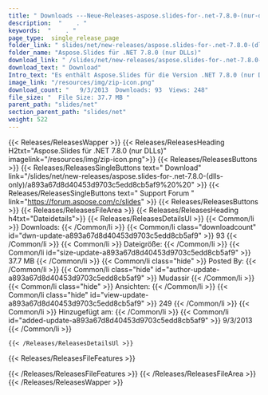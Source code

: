 ```yaml
---
title: " Downloads ---Neue-Releases-aspose.slides-for-.net-7.8.0-(nur-dlls) . "
description:  "    . " 
keywords:  "    . " 
page_type:  single_release_page
folder_link: " slides/net/new-releases/aspose.slides-for-.net-7.8.0-(dlls-only)/"
folder_name: "Aspose.Slides für .NET 7.8.0 (nur DLLs)"
download_link: " /slides/net/new-releases/aspose.slides-for-.net-7.8.0-(dlls-only)/a893a67d8d40453d9703c5edd8cb5af9"
download_text: " Download"
Intro_text: "Es enthält Aspose.Slides für die Version .NET 7.8.0 (nur DLLs)."
image_link: "/resources/img/zip-icon.png"
download_count: "   9/3/2013  Downloads: 93  Views: 248"
file_size: "  File Size: 37.7 MB "
parent_path: "slides/net"
section_parent_path: "slides/net"
weight: 522
---
```


{{< Releases/ReleasesWapper >}}
  {{< Releases/ReleasesHeading H2txt="Aspose.Slides für .NET 7.8.0 (nur DLLs)" imagelink="/resources/img/zip-icon.png">}}
  {{< Releases/ReleasesButtons >}}
    {{< Releases/ReleasesSingleButtons text=" Download" link="/slides/net/new-releases/aspose.slides-for-.net-7.8.0-(dlls-only)/a893a67d8d40453d9703c5edd8cb5af9%20%20" >}}
    {{< Releases/ReleasesSingleButtons text=" Support Forum " link="https://forum.aspose.com/c/slides" >}}
  {{< Releases/ReleasesButtons >}}
  {{< Releases/ReleasesFileArea >}}
    {{< Releases/ReleasesHeading h4txt="Dateidetails">}}
    {{< Releases/ReleasesDetailsUl >}}
            {{< Common/li >}} Downloads: {{< /Common/li >}}
      {{< Common/li class="downloadcount" id="dwn-update-a893a67d8d40453d9703c5edd8cb5af9" >}} 93 {{< /Common/li >}}
      {{< Common/li >}} Dateigröße: {{< /Common/li >}}
      {{< Common/li id="size-update-a893a67d8d40453d9703c5edd8cb5af9" >}} 37.7 MB {{< /Common/li >}} 
      {{< Common/li  class="hide" >}} Posted By: {{< /Common/li >}} 
      {{< Common/li class="hide" id="author-update-a893a67d8d40453d9703c5edd8cb5af9" >}} Mudassir {{< /Common/li >}}
      {{< Common/li class="hide" >}} Ansichten: {{< /Common/li >}}
      {{< Common/li class="hide" id="view-update-a893a67d8d40453d9703c5edd8cb5af9" >}} 249 {{< /Common/li >}}
      {{< Common/li >}} Hinzugefügt am: {{< /Common/li >}}
      {{< Common/li id="added-update-a893a67d8d40453d9703c5edd8cb5af9" >}} 9/3/2013 {{< /Common/li >}} 

    {{< /Releases/ReleasesDetailsUl >}}

  {{< Releases/ReleasesFileFeatures >}}
      
  {{< /Releases/ReleasesFileFeatures >}}
 {{< /Releases/ReleasesFileArea >}}
{{< /Releases/ReleasesWapper >}}



